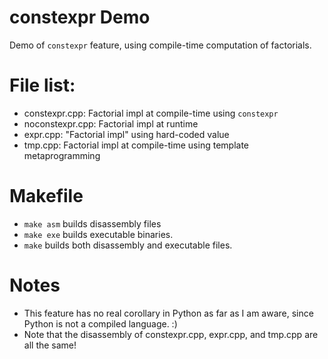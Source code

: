 # constexpr Demo 
Demo of `constexpr` feature, using compile-time computation of factorials.

# File list:
- constexpr.cpp: Factorial impl at compile-time using `constexpr`
- noconstexpr.cpp: Factorial impl at runtime 
- expr.cpp: "Factorial impl" using hard-coded value 
- tmp.cpp: Factorial impl at compile-time using template metaprogramming

# Makefile
- `make asm` builds disassembly files
- `make exe` builds executable binaries.
- `make` builds both disassembly and executable files.

# Notes
- This feature has no real corollary in Python as far as I am aware, since Python is not a compiled language. :) 
- Note that the disassembly of constexpr.cpp, expr.cpp, and tmp.cpp are all the same!
